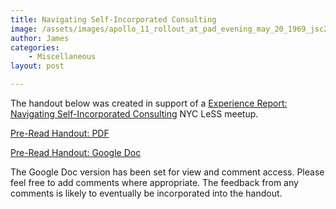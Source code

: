 ```yaml
---
title: Navigating Self-Incorporated Consulting
image: /assets/images/apollo_11_rollout_at_pad_evening_may_20_1969_jsc2008e049011.jpg
author: James
categories:
    - Miscellaneous
layout: post

---
```


The handout below was created in support of a
[Experience Report: Navigating Self-Incorporated Consulting](https://www.meetup.com/Large-Scale-Scrum-LeSS-in-NYC/events/275353818)
NYC LeSS meetup.

[Pre-Read Handout: PDF]({{site.baseurl}}/assets/pdfs/NavigatingSelfIncorporatedConsulting.pdf)

[Pre-Read Handout: Google Doc](https://docs.google.com/document/d/1GMMC8CziRPplb-Ac03qePQKfNFEOo9f2oUubhMSwOMs/edit?usp=sharing)

The Google Doc version has been set for view and comment access. Please feel free to add comments where appropriate. The feedback from any comments is likely to eventually be incorporated into the handout.
